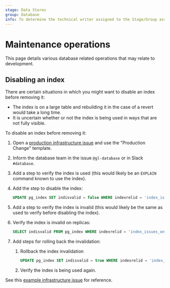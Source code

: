 ```yaml
---
stage: Data Stores
group: Database
info: To determine the technical writer assigned to the Stage/Group associated with this page, see https://about.gitlab.com/handbook/engineering/ux/technical-writing/#assignments
---
```


# Maintenance operations

This page details various database related operations that may relate to development.

## Disabling an index

There are certain situations in which you might want to disable an index before removing it:

- The index is on a large table and rebuilding it in the case of a revert would take a long time.
- It is uncertain whether or not the index is being used in ways that are not fully visible.

To disable an index before removing it:

1. Open a [production infrastructure issue](https://gitlab.com/gitlab-com/gl-infra/production/-/issues/new)
and use the "Production Change" template.
1. Inform the database team in the issue `@gl-database` or in Slack `#database`.
1. Add a step to verify the index is used (this would likely be an `EXPLAIN` command known to use the index).
1. Add the step to disable the index:

   ```sql
   UPDATE pg_index SET indisvalid = false WHERE indexrelid = 'index_issues_on_foo'::regclass;
   ```

1. Add a step to verify the index is invalid (this would likely be the same as used to verify before disabling the index).
1. Verify the index is invalid on replicas:

   ```sql
   SELECT indisvalid FROM pg_index WHERE indexrelid = 'index_issues_on_foo'::regclass;
   ```

1. Add steps for rolling back the invalidation:
   1. Rollback the index invalidation

      ```sql
      UPDATE pg_index SET indisvalid = true WHERE indexrelid = 'index_issues_on_foo'::regclass;
      ```

   1. Verify the index is being used again.

See this [example infrastructure issue](https://gitlab.com/gitlab-com/gl-infra/production/-/issues/2795) for reference.
